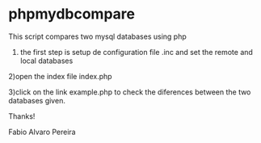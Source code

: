 # phpmydbcompare
This script compares two mysql databases using php

1) the first step is setup de configuration file .inc and set the remote and local databases

2)open the index file index.php

3)click on the link example.php to check the diferences between the two databases given.


Thanks! 

Fabio Alvaro Pereira


